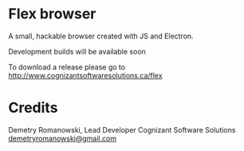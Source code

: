 # Flex browser

A small, hackable browser created with JS and Electron.

Development builds will be available soon

To download a release please go to http://www.cognizantsoftwaresolutions.ca/flex

# Credits

Demetry Romanowski, Lead Developer Cognizant Software Solutions
demetryromanowski@gmail.com
